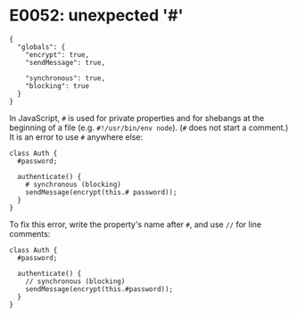 # E0052: unexpected '#'

```config-for-examples
{
  "globals": {
    "encrypt": true,
    "sendMessage": true,

    "synchronous": true,
    "blocking": true
  }
}
```

In JavaScript, `#` is used for private properties and for shebangs at the
beginning of a file (e.g. `#!/usr/bin/env node`). (`#` does not start a
comment.) It is an error to use `#` anywhere else:

    class Auth {
      #password;

      authenticate() {
        # synchronous (blocking)
        sendMessage(encrypt(this.# password));
      }
    }

To fix this error, write the property's name after `#`, and use `//` for line
comments:

    class Auth {
      #password;

      authenticate() {
        // synchronous (blocking)
        sendMessage(encrypt(this.#password));
      }
    }
